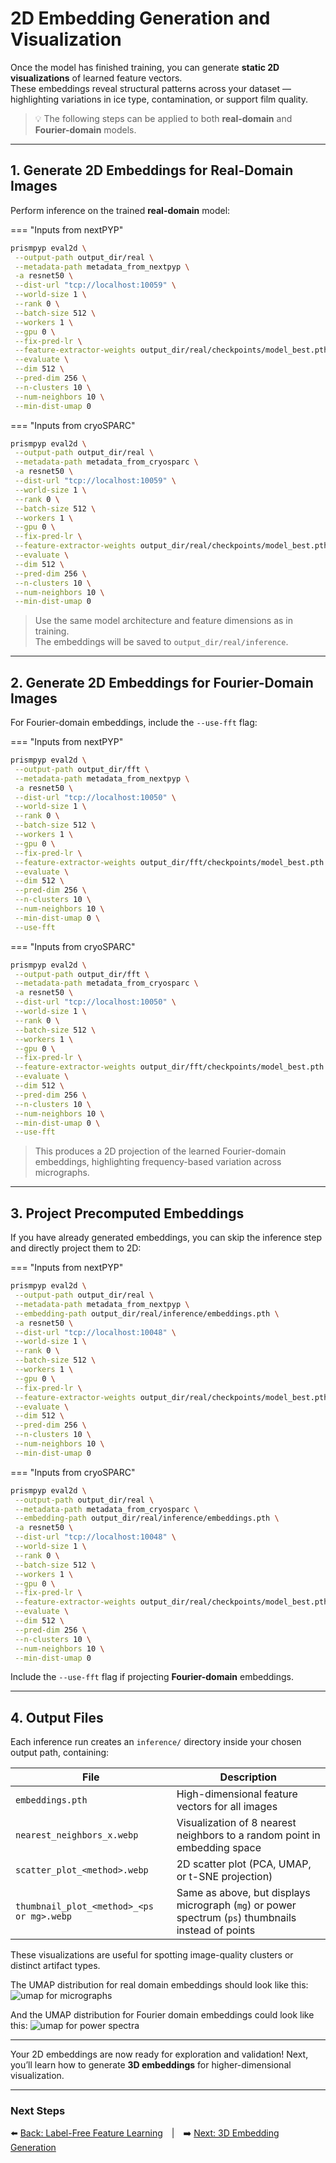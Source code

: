 # 2D Embedding Generation and Visualization

Once the model has finished training, you can generate **static 2D visualizations** of learned feature vectors.  
These embeddings reveal structural patterns across your dataset — highlighting variations in ice type, contamination, or support film quality.

> 💡 The following steps can be applied to both **real-domain** and **Fourier-domain** models.

---

## 1. Generate 2D Embeddings for Real-Domain Images

Perform inference on the trained **real-domain** model:

=== "Inputs from nextPYP" 
   ```bash
   prismpyp eval2d \
    --output-path output_dir/real \
    --metadata-path metadata_from_nextpyp \
    -a resnet50 \
    --dist-url "tcp://localhost:10059" \
    --world-size 1 \
    --rank 0 \
    --batch-size 512 \
    --workers 1 \
    --gpu 0 \
    --fix-pred-lr \
    --feature-extractor-weights output_dir/real/checkpoints/model_best.pth.tar \
    --evaluate \
    --dim 512 \
    --pred-dim 256 \
    --n-clusters 10 \
    --num-neighbors 10 \
    --min-dist-umap 0
   ```

=== "Inputs from cryoSPARC" 
   ```bash
   prismpyp eval2d \
    --output-path output_dir/real \
    --metadata-path metadata_from_cryosparc \
    -a resnet50 \
    --dist-url "tcp://localhost:10059" \
    --world-size 1 \
    --rank 0 \
    --batch-size 512 \
    --workers 1 \
    --gpu 0 \
    --fix-pred-lr \
    --feature-extractor-weights output_dir/real/checkpoints/model_best.pth.tar \
    --evaluate \
    --dim 512 \
    --pred-dim 256 \
    --n-clusters 10 \
    --num-neighbors 10 \
    --min-dist-umap 0
   ```
> Use the same model architecture and feature dimensions as in training.  
> The embeddings will be saved to `output_dir/real/inference`.

---

## 2. Generate 2D Embeddings for Fourier-Domain Images

For Fourier-domain embeddings, include the `--use-fft` flag:

=== "Inputs from nextPYP"
   ```bash
   prismpyp eval2d \
    --output-path output_dir/fft \
    --metadata-path metadata_from_nextpyp \
    -a resnet50 \
    --dist-url "tcp://localhost:10050" \
    --world-size 1 \
    --rank 0 \
    --batch-size 512 \
    --workers 1 \
    --gpu 0 \
    --fix-pred-lr \
    --feature-extractor-weights output_dir/fft/checkpoints/model_best.pth.tar \
    --evaluate \
    --dim 512 \
    --pred-dim 256 \
    --n-clusters 10 \
    --num-neighbors 10 \
    --min-dist-umap 0 \
    --use-fft
   ```

=== "Inputs from cryoSPARC"
   ```bash
   prismpyp eval2d \
    --output-path output_dir/fft \
    --metadata-path metadata_from_cryosparc \
    -a resnet50 \
    --dist-url "tcp://localhost:10050" \
    --world-size 1 \
    --rank 0 \
    --batch-size 512 \
    --workers 1 \
    --gpu 0 \
    --fix-pred-lr \
    --feature-extractor-weights output_dir/fft/checkpoints/model_best.pth.tar \
    --evaluate \
    --dim 512 \
    --pred-dim 256 \
    --n-clusters 10 \
    --num-neighbors 10 \
    --min-dist-umap 0 \
    --use-fft
   ```
> This produces a 2D projection of the learned Fourier-domain embeddings, highlighting frequency-based variation across micrographs.

---

## 3. Project Precomputed Embeddings

If you have already generated embeddings, you can skip the inference step and directly project them to 2D:

=== "Inputs from nextPYP"
   ```bash
   prismpyp eval2d \
    --output-path output_dir/real \
    --metadata-path metadata_from_nextpyp \
    --embedding-path output_dir/real/inference/embeddings.pth \
    -a resnet50 \
    --dist-url "tcp://localhost:10048" \
    --world-size 1 \
    --rank 0 \
    --batch-size 512 \
    --workers 1 \
    --gpu 0 \
    --fix-pred-lr \
    --feature-extractor-weights output_dir/real/checkpoints/model_best.pth.tar \
    --evaluate \
    --dim 512 \
    --pred-dim 256 \
    --n-clusters 10 \
    --num-neighbors 10 \
    --min-dist-umap 0
   ```

=== "Inputs from cryoSPARC"
   ```bash
   prismpyp eval2d \
    --output-path output_dir/real \
    --metadata-path metadata_from_cryosparc \
    --embedding-path output_dir/real/inference/embeddings.pth \
    -a resnet50 \
    --dist-url "tcp://localhost:10048" \
    --world-size 1 \
    --rank 0 \
    --batch-size 512 \
    --workers 1 \
    --gpu 0 \
    --fix-pred-lr \
    --feature-extractor-weights output_dir/real/checkpoints/model_best.pth.tar \
    --evaluate \
    --dim 512 \
    --pred-dim 256 \
    --n-clusters 10 \
    --num-neighbors 10 \
    --min-dist-umap 0
   ```

Include the `--use-fft` flag if projecting **Fourier-domain** embeddings.

---

## 4. Output Files

Each inference run creates an `inference/` directory inside your chosen output path, containing:

| File | Description |
|------|--------------|
| `embeddings.pth` | High-dimensional feature vectors for all images |
| `nearest_neighbors_x.webp` | Visualization of 8 nearest neighbors to a random point in embedding space |
| `scatter_plot_<method>.webp` | 2D scatter plot (PCA, UMAP, or t-SNE projection) |
| `thumbnail_plot_<method>_<ps or mg>.webp` | Same as above, but displays micrograph (`mg`) or power spectrum (`ps`) thumbnails instead of points |

These visualizations are useful for spotting image-quality clusters or distinct artifact types.

The UMAP distribution for real domain embeddings should look like this:
![umap for micrographs](assets/thumbnail_plot_umap_mg.webp)

And the UMAP distribution for Fourier domain embeddings could look like this:
![umap for power spectra](assets/thumbnail_plot_umap_ps.webp)

---

Your 2D embeddings are now ready for exploration and validation!
Next, you’ll learn how to generate **3D embeddings** for higher-dimensional visualization.

---

### Next Steps
⬅️ [Back: Label-Free Feature Learning](train.md) | ➡️ [Next: 3D Embedding Generation](eval3d.md)